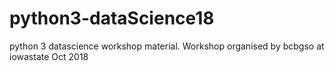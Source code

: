 # python3-dataScience18
python 3 datascience workshop material. Workshop organised by bcbgso at iowastate Oct 2018
